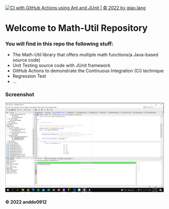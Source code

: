 [![CI with GitHub Actions using Ant and JUnit | © 2022 by giao.lang](https://github.com/anddo0912/math-util/actions/workflows/ci-junit.yml/badge.svg)](https://github.com/anddo0912/math-util/actions/workflows/ci-junit.yml)

# Welcome to Math-Util Repository
### You will find in this repo the following stuff:
* The Math-Util library that offers multiple math functions(a Java-based source code)
* Unit Testing source code with JUnit framework
* GitHub Actions to demonstrate the Continuous Integration (Ci) technique
* Regression Test
* ...

### Screenshot
![DDT & TDD with JUnit](https://github.com/anddo0912/math-util/blob/main/images/DDT%20with%20JUnit.png)

#### © 2022 anddo0912